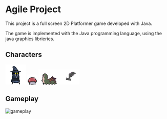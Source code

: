 # Agile Project

This project is a full screen 2D Platformer game developed with Java.

The game is implemented with the Java programming language, using the java graphics librieries.

## Characters
![hero](screenshots/hero.gif) ![mashroom](screenshots/mashroom.gif) ![hero](screenshots/worm.gif)![hero](screenshots/bat.gif)

## Gameplay

![gameplay](screenshots/game.gif)
